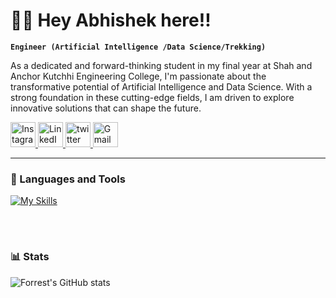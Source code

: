 # 🏄‍♂️ Hey Abhishek here!!

**`Engineer (Artificial Intelligence /Data Science/Trekking)`**

As a dedicated and forward-thinking student in my final year at Shah and Anchor Kutchhi Engineering College, I'm passionate about the transformative potential of Artificial Intelligence and Data Science. With a strong foundation in these cutting-edge fields, I am driven to explore innovative solutions that can shape the future.

   <p align="left">
     
  <a href="https://www.instagram.com/abhi_jyotiba" target="_blank" rel="noopener noreferrer">
   <img src="https://upload.wikimedia.org/wikipedia/commons/a/a5/Instagram_icon.png" alt="Instagram" style="width: 40px; height: 40px;">
</a>

<a href="https://www.linkedin.com/in/abhishek-jyotiba-3276a62aa/" target="_blank" rel="noopener noreferrer">
   <img src="https://upload.wikimedia.org/wikipedia/commons/c/ca/LinkedIn_logo_initials.png" alt="LinkedIn" style="width: 40px; height: 40px;">
</a>

<a href="https://x.com/AbhishekJyotiba" target="_blank" rel="noopener noreferrer">
   <img src="https://img.freepik.com/free-vector/new-2023-twitter-logo-x-icon-design_1017-45418.jpg?t=st=1720522780~exp=1720526380~hmac=86da815227f74d0b6670d1cbe5babd525d6cfd52d01c56fd7837cdc42e8b0b9b&w=740" alt="twitter" style="width: 40px; height: 40px;">
</a>

<a href="mailto:abhishek.jyotiba16726@sakec.ac.in" target="_blank" rel="noopener noreferrer">
   <img src="https://upload.wikimedia.org/wikipedia/commons/4/4e/Gmail_Icon.png" alt="Gmail" style="width: 40px; height: 40px;">
</a>


   </p>

---

### 🧰 Languages and Tools

[![My Skills](https://skillicons.dev/icons?i=python,c,html,css,mysql,sklearn,docker,git,github,notion)](https://skillicons.dev)

<br />

#



### 📊 Stats

![Forrest's GitHub stats](https://github-readme-stats.vercel.app/api?username=abhijyotiba&show_icons=true&theme=gruvbox)

<!-- ![GitHub Streak](https://streak-stats.demolab.com?user=ForrestKnight&theme=gruvbox&border_radius=4.5) -->

#
<!--
<details>
 <summary><h3>👨‍💻 Forrest's Coding Journey</h3></summary>
   I started my coding journey as a naive computer science student with a passion to learn everything I could about this programming world - code, unix, linux, theory. And all the while, teaching myself iOS development with a dream to build my own app, but that soon got overshadowed by my desire to excel in Java. A desire that landed me a full-stack software engineering job upon graduation. However, I had another desire I had been pursuing throughout this time - YouTube content creation. I eventually ended up quitting my software engineering job to pursue YouTube full-time, and that has been my focus ever since. But there's something that's always bothered me about my journey - abandoning my dream of building my own app to pursue the safe route, a job. Now I've already taken the leap away from that safety net into this uncomfortable, unexplored world that it being a creator. And it worked out, but again, it became comfortable. It's easier to create a video than go out on a ledge and build my own product. I do have to eat, at the end of the day, but I think it's time. It's time to get uncomfortable again. I have a burning desire to get back on the horse, and fulfill that dream younger me had of building my own app, my own product. And in order to do that, I'll be implmementing a few measures to streamline my YouTube content to focus more time on fulfilling that dream - a dream that I'll be ready to tackle in 2023 due to the measure I'm putting in place now until the end of 2022. Don't wait up, because I'm coming.
-->
